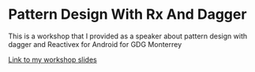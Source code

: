 # Pattern Design With Rx And Dagger
This is a workshop that I provided as a speaker about pattern design with dagger and Reactivex for Android for GDG Monterrey

[Link to my workshop slides](https://docs.google.com/presentation/d/1d6KQ9xs_zDWz_utiQara4Fnp6ahB6T6-DfFxwBM6lkQ/edit#slide=id.p)
